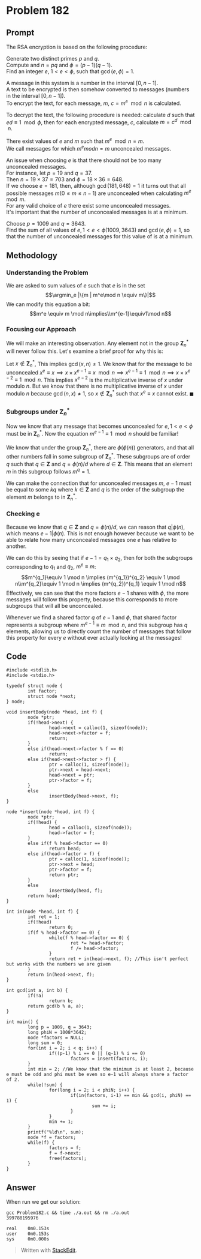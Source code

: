 ﻿
# Problem 182
## Prompt 
The RSA encryption is based on the following procedure:

Generate two distinct primes $p$ and $q$.  
Compute and $n = pq$ and $\phi =(p-1)(q-1)$.  
Find an integer $e$, $1 < e < \phi$, such that $\gcd(e,\phi) = 1$.

A message in this system is a number in the interval $[0, n-1]$.  
A text to be encrypted is then somehow converted to messages (numbers in the interval $[0, n-1]$).  
To encrypt the text, for each message, $m$, $c = m^e \mod n$ is calculated.

To decrypt the text, the following procedure is needed: calculate $d$ such that $ed \equiv 1 \mod \phi$, then for each encrypted message, $c$, calculate $m = c^d\mod n$.

There exist values of $e$ and $m$ such that $m^e \mod n = m$.  
We call messages for which $m^e mod n = m$ unconcealed messages.

An issue when choosing $e$ is that there should not be too many unconcealed messages.  
For instance, let $p=19$ and $q =37$.  
Then $n = 19\times 37=703$ and $\phi = 18\times 36 = 648$.  
If we choose $e=181$, then, although $\gcd(181, 648) = 1$ it turns out that all possible messages $m (0 \leq m \leq n-1$) are unconcealed when calculating $m^e \mod m$.  
For any valid choice of $e$ there exist some unconcealed messages.  
It's important that the number of unconcealed messages is at a minimum.

Choose $p = 1009$ and $q = 3643$.  
Find the sum of all values of $e, 1<e<\phi(1009, 3643)$ and $\gcd(e,\phi) = 1$, so that the number of unconcealed messages for this value of is at a minimum.

## Methodology
### Understanding the Problem
We are asked to sum values of $e$ such that $e$ is in the set $$\argmin_e |\{m | m^e\mod n \equiv m\}|$$ 
We can modify this equation a bit:
$$m^e \equiv m \mod n\implies\\m^{e-1}\equiv1\mod n$$
### Focusing our Approach
We will make an interesting observation. Any element not in the group $\mathbf{Z}^*_n$ will never follow this. Let's examine a brief proof for why this is:

Let $x \notin \mathbf{Z}^*_n$, This implies $\gcd(x,n) \neq 1$. We know that for the message to be unconcealed $x^e \equiv x\implies x\times x^{e-1}\equiv x \mod n\implies x^{e-1}\equiv 1 \mod n \implies x\times x^{e-2} \equiv 1 \mod n$. This implies $x^{e-2}$ is the multiplicative inverse of $x$ under modulo $n$. But we know that there is no multiplicative inverse of $x$ under modulo $n$ because $\gcd(n,x) \neq 1$, so $x\notin \mathbf{Z}^*_n$ such that $x^e \equiv x$ cannot exist. $\blacksquare$
### Subgroups under $\mathbf{Z}_n^*$
Now we know that any message that becomes unconcealed for $e, 1 < e < \phi$ must be in $\mathbf{Z}_n^*$. Now the equation $m^{e-1} \equiv 1 \mod n$ should be familiar!

We know that under the group $\mathbf{Z}_n^*$, there are $\phi(\phi(n))$ generators, and that all other numbers fall in some subgroup of $\mathbf{Z}_n^*$. These subgroups are of order $q$ such that $q \in \mathbf{Z}$ and $q = \phi(n) / d$ where $d\in \mathbf{Z}$. This means that an element $m$ in this subgroup follows $m^q = 1$.

We can make the connection that for unconcealed messages $m$, $e-1$ must be equal to  some $kq$ where $k\in\mathbf{Z}$ and $q$ is the order of the subgroup the element $m$ belongs to in $\mathbf{Z}_n^*$. 
### Checking e
Because we know that $q \in \mathbf{Z}$ and $q = \phi(n) / d$, we can reason that $q | \phi(n)$, which means $e-1 | \phi(n)$. This is not enough however because we want to be able to relate how many unconcealed messages one $e$ has relative to another.

We can do this by seeing that if $e-1 = q_1\times q_2$, then for both the subgroups corresponding to $q_1$ and $q_2$, $m^e \equiv m$: 
$$m^{q_1}\equiv 1 \mod n \implies (m^{q_1})^{q_2} \equiv 1 \mod n\\m^{q_2}\equiv 1 \mod n \implies (m^{q_2})^{q_1} \equiv 1 \mod n$$
Effectively, we can see that the more factors $e-1$ shares with $\phi$, the more messages will follow this property, because this corresponds to more subgroups that will all be unconcealed.

Whenever we find a shared factor $q$ of $e-1$ and $\phi$, that shared factor represents a subgroup where $m^{e-1} \equiv m \mod n$, and this subgroup has $q$ elements, allowing us to directly count the number of messages that follow this property for every $e$ without ever actually looking at the messages!
## Code
	#include <stdlib.h>
	#include <stdio.h>

	typedef struct node {
	        int factor;
	        struct node *next;
	} node;

	void insertBody(node *head, int f) {
	        node *ptr;
	        if(!head->next) {
	                head->next = calloc(1, sizeof(node));
	                head->next->factor = f;
	                return;
	        }
	        else if(head->next->factor % f == 0)
	                return;
	        else if(head->next->factor > f) {
	                ptr = calloc(1, sizeof(node));
	                ptr->next = head->next;
	                head->next = ptr;
	                ptr->factor = f;
	        }
	        else
	                insertBody(head->next, f);
	}

	node *insert(node *head, int f) {
	        node *ptr;
	        if(!head) {
	                head = calloc(1, sizeof(node));
	                head->factor = f;
	        }
	        else if(f % head->factor == 0)
	                return head;
	        else if(head->factor > f) {
	                ptr = calloc(1, sizeof(node));
	                ptr->next = head;
	                ptr->factor = f;
	                return ptr;
	        }
	        else
	                insertBody(head, f);
	        return head;
	}

	int in(node *head, int f) {
	        int ret = 1;
	        if(!head)
	                return 0;
	        if(f % head->factor == 0) {
	                while(f % head->factor == 0) {
	                        ret *= head->factor;
	                        f /= head->factor;
	                }
	                return ret + in(head->next, f); //This isn't perfect but works with the numbers we are given
	        }
	        return in(head->next, f);
	}

	int gcd(int a, int b) {
	        if(!a)
	                return b;
	        return gcd(b % a, a);
	}

	int main() {
	        long p = 1009, q = 3643;
	        long phiN = 1008*3642;
	        node *factors = NULL;
	        long sum = 0;
	        for(int i = 2; i < q; i++) {
	                if((p-1) % i == 0 || (q-1) % i == 0)
	                        factors = insert(factors, i);
	        }
	        int min = 2; //We know that the minimum is at least 2, because e must be odd and phi must be even so e-1 will always share a factor of 2.
	        while(!sum) {
	                for(long i = 2; i < phiN; i++) {
	                        if(in(factors, i-1) == min && gcd(i, phiN) == 1) {
	                                sum += i;
	                        }
	                }
	                min += 1;
	        }
	        printf("%ld\n", sum);
	        node *f = factors;
	        while(f) {
	                factors = f;
	                f = f->next;
	                free(factors);
	        }
	}
## Answer
When run we get our solution:

	gcc Problem182.c && time ./a.out && rm ./a.out
	399788195976

	real    0m0.153s
	user    0m0.153s
	sys     0m0.000s

> Written with [StackEdit](https://stackedit.io/).
